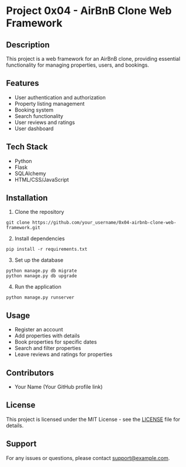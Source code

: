 # Project 0x04 - AirBnB Clone Web Framework

## Description
This project is a web framework for an AirBnB clone, providing essential functionality for managing properties, users, and bookings.

## Features
- User authentication and authorization
- Property listing management
- Booking system
- Search functionality
- User reviews and ratings
- User dashboard

## Tech Stack
- Python
- Flask
- SQLAlchemy
- HTML/CSS/JavaScript

## Installation
1. Clone the repository
```
git clone https://github.com/your_username/0x04-airbnb-clone-web-framework.git
```
2. Install dependencies
```
pip install -r requirements.txt
```
3. Set up the database
```
python manage.py db migrate
python manage.py db upgrade
```
4. Run the application
```
python manage.py runserver
```

## Usage
- Register an account
- Add properties with details
- Book properties for specific dates
- Search and filter properties
- Leave reviews and ratings for properties

## Contributors
- Your Name (Your GitHub profile link)

## License
This project is licensed under the MIT License - see the [LICENSE](LICENSE) file for details.

## Support
For any issues or questions, please contact [support@example.com](mailto:support@example.com).